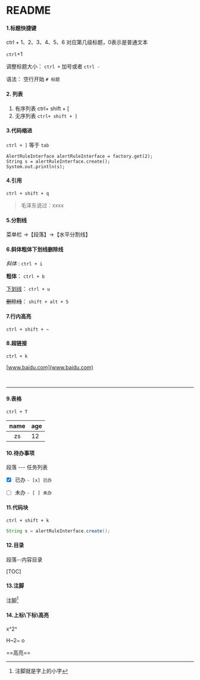 # README

#### 1.标题快捷键

ctrl + 1、2、3、4、5、6 对应第几级标题，0表示是普通文本

`ctrl`+1 

调整标题大小： `ctrl +`   加号或者 `ctrl -`

语法：  空行开始  `# 标题`



#### 2. 列表

1. 有序列表  ctrl+ shift + [
2. 无序列表  `ctrl+ shift + ]`



#### 3.代码缩进

`ctrl + ]`  等于 `tab`

```
AlertRuleInterface alertRuleInterface = factory.get(2);
String s = alertRuleInterface.create();
System.out.println(s);
```



#### 4.引用

`ctrl + shift + q`

> 毛泽东说过：xxxx



#### 5.分割线

菜单栏 →【段落】→【水平分割线】

#### 6.斜体粗体下划线删除线

*斜体* :  `ctrl + i`

**粗体**： `ctrl + b`  

<u>下划线</u>： `ctrl + u`

~~删除线~~： `shift + alt + 5`

#### 7.行内高亮

`ctrl + shift + ~`

#### 8.超链接

`ctrl + k`

[www.baidu.com](www.baidu.com)

​						

------

#### 9.表格

`ctrl + T`

| name | age  |
| :--: | :--- |
|  zs  | 12   |



#### 10.待办事项

段落 --- 任务列表

- [x] 已办  `- [x] 已办`
- [ ] 未办  `- [ ] 未办`



#### 11.代码块

`ctrl + shift + k`

```java
String s = alertRuleInterface.create();
```



#### 12.目录

段落--内容目录

[TOC]

#### 13.注脚

注脚[^注脚]

[^注脚]: 注脚就是字上的小字



#### 14.上标\下标\高亮

x^2^

H~2~ o

==高亮==





